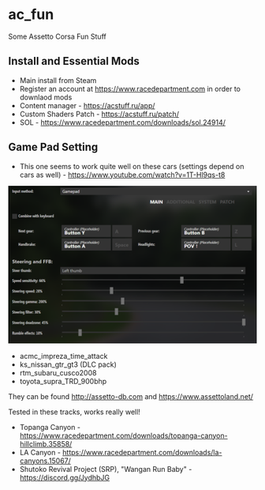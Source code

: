 # ac_fun
Some Assetto Corsa Fun Stuff

## Install and Essential Mods
 - Main install from Steam
 - Register an account at https://www.racedepartment.com in order to downlaod mods
 - Content manager - https://acstuff.ru/app/
 - Custom Shaders Patch - https://acstuff.ru/patch/
 - SOL - https://www.racedepartment.com/downloads/sol.24914/

## Game Pad Setting
 - This one seems to work quite well on these cars (settings depend on cars as well) - https://www.youtube.com/watch?v=1T-Hl9qs-t8

![GamePad Setting](GamePad.PNG)

 - acmc_impreza_time_attack
 - ks_nissan_gtr_gt3 (DLC pack)
 - rtm_subaru_cusco2008
 - toyota_supra_TRD_900bhp

  They can be found http://assetto-db.com and https://www.assettoland.net/
  
  Tested in these tracks, works really well!
 - Topanga Canyon - https://www.racedepartment.com/downloads/topanga-canyon-hillclimb.35858/
 - LA Canyon - https://www.racedepartment.com/downloads/la-canyons.15067/
 - Shutoko Revival Project (SRP), "Wangan Run Baby" - https://discord.gg/JydhbJG

